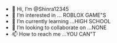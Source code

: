 - 👋 Hi, I’m @Shinra12345
- 👀 I’m interested in ... ROBLOX GAME"S
- 🌱 I’m currently learning ...HIGH SCHOOL
- 💞️ I’m looking to collaborate on ...NONE
- 📫 How to reach me ...YOU CAN"T

<!---
Shinra12345/Shinra12345 is a ✨ special ✨ repository because its `README.md` (this file) appears on your GitHub profile.
You can click the Preview link to take a look at your changes.
--->
